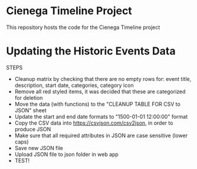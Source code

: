 # Cienega Timeline Project
This repository hosts the code for the Cienega Timeline project


#  Updating the Historic Events Data
STEPS
* Cleanup matrix by checking that there are no empty rows for: event title, description, start date, categories, category icon
* Remove all red styled items, it was decided that these are categorized for deletion
* Move the data (with functions) to the "CLEANUP TABLE FOR CSV to JSON" sheet
* Update the start and end date formats to "1500-01-01 12:00:00" format
* Copy the CSV data into https://csvjson.com/csv2json, in order to produce JSON
* Make sure that all required attributes in JSON are case sensitive (lower caps)
* Save new JSON file
* Upload JSON file to json folder in web app
* TEST!
